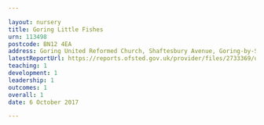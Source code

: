 ```yaml
---

layout: nursery
title: Goring Little Fishes
urn: 113498
postcode: BN12 4EA
address: Goring United Reformed Church, Shaftesbury Avenue, Goring-by-Sea, Worthing, West Sussex, BN12 4EA
latestReportUrl: https://reports.ofsted.gov.uk/provider/files/2733369/urn/113498.pdf
teaching: 1
development: 1
leadership: 1
outcomes: 1
overall: 1
date: 6 October 2017

---
```

